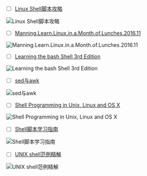 + [ ] [Linux Shell脚本攻略](https://book.douban.com/subject/6889456/)

![Linux Shell脚本攻略](https://img1.doubanio.com/mpic/s22702207.jpg)

+ [ ] [Manning.Learn.Linux.in.a.Month.of.Lunches.2016.11](#)

![Manning.Learn.Linux.in.a.Month.of.Lunches.2016.11](https://img3.doubanio.com/f/shire/5522dd1f5b742d1e1394a17f44d590646b63871d/pics/book-default-large.gif)

+ [ ] [Learning the bash Shell 3rd Edition](https://book.douban.com/subject/1442019/)

![Learning the bash Shell 3rd Edition](https://img3.doubanio.com/mpic/s1459494.jpg)

+ [ ] [sed与awk](https://book.douban.com/subject/1236944/)

![sed与awk](https://img1.doubanio.com/mpic/s24516209.jpg)

+ [ ] [Shell Programming in Unix, Linux and OS X](https://book.douban.com/subject/26905490/)

![Shell Programming in Unix, Linux and OS X](https://img3.doubanio.com/mpic/s29128711.jpg)

+ [ ] [Shell脚本学习指南](https://book.douban.com/subject/3519360/)

![Shell脚本学习指南](https://img1.doubanio.com/mpic/s3801638.jpg)

+ [ ] [UNIX shell范例精解](https://book.douban.com/subject/2144787/)

![UNIX shell范例精解](https://img3.doubanio.com/mpic/s5828634.jpg)
